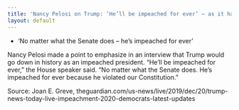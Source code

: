 ```yaml
---
title: 'Nancy Pelosi on Trump: ‘He’ll be impeached for ever’ — as it happened'
layout: default
---
```


- ‘No matter what the Senate does – he’s impeached for ever’

Nancy Pelosi made a point to emphasize in an interview that Trump would go down in history as an impeached president. “He’ll be impeached for ever,” the House speaker said. “No matter what the Senate does. He’s impeached for ever because he violated our Constitution.”

Source: Joan E. Greve, theguardian.com/us-news/live/2019/dec/20/trump-news-today-live-impeachment-2020-democrats-latest-updates